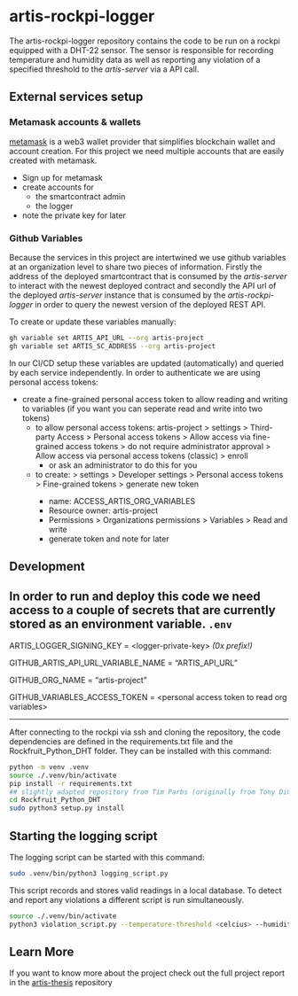 # artis-rockpi-logger

The artis-rockpi-logger repository contains the code to be run on a rockpi equipped with a DHT-22 sensor. The sensor is responsible for recording temperature and humidity data as well as reporting any violation of a specified threshold to the *artis-server* via a API call.

## External services setup

### Metamask accounts & wallets

[metamask](https://metamask.io/) is a web3 wallet provider that simplifies blockchain wallet and account creation. For this project we need multiple accounts that are easily created with metamask.

- Sign up for metamask
- create accounts for
    - the smartcontract admin
    - the logger
- note the private key for later

### Github Variables

Because the services in this project are intertwined we use github variables at an organization level to share two pieces of information. Firstly the address of the deployed smartcontract that is consumed by the *artis-server* to interact with the newest deployed contract and secondly the API url of the deployed *artis-server* instance that is consumed by the *artis-rockpi-logger* in order to query the newest version of the deployed REST API.

To create or update these variables manually:

```bash
gh variable set ARTIS_API_URL --org artis-project
gh variable set ARTIS_SC_ADDRESS --org artis-project
```

In our CI/CD setup these variables are updated (automatically) and queried by each service independently. In order to authenticate we are using personal access tokens:

- create a fine-grained personal access token to allow reading and writing to variables (if you want you can seperate read and write into two tokens)
    - to allow personal access tokens: artis-project > settings > Third-party Access > Personal access tokens > Allow access via fine-grained access tokens > do not require administrator approval > Allow access via personal access tokens (classic) > enroll
        - or ask an administrator to do this for you
    - to create: <your github account> > settings > Developer settings > Personal access tokens > Fine-grained tokens > generate new token
        - name: ACCESS_ARTIS_ORG_VARIABLES
        - Resource owner: artis-project
        - Permissions > Organizations permissions > Variables > Read and write
        - generate token and note for later



## Development
In order to run and deploy this code we need access to a couple of secrets that are currently stored as an environment variable.
`.env`
---
ARTIS_LOGGER_SIGNING_KEY = \<logger-private-key\> *(0x prefix!)*

GITHUB_ARTIS_API_URL_VARIABLE_NAME = “ARTIS_API_URL”

GITHUB_ORG_NAME = “artis-project”

GITHUB_VARIABLES_ACCESS_TOKEN = \<personal access token to read org variables\>

---

After connecting to the rockpi via ssh and cloning the repository, the code dependencies are defined in the requirements.txt file and the Rockfruit_Python_DHT folder. They can be installed with this command:

```bash
python -m venv .venv
source ./.venv/bin/activate
pip install -r requirements.txt
## slightly adapted repository from Tim Parbs (originally from Tony DiCola)
cd Rockfruit_Python_DHT
sudo python3 setup.py install
```

## Starting the logging script

The logging script can be started with this command:

```bash
sudo .venv/bin/python3 logging_script.py
```

This script records and stores valid readings in a local database. To detect and report any violations a different script is run simultaneously.

```bash
source ./.venv/bin/activate
python3 violation_script.py --temperature-threshold <celcius> --humidity-threshold <percent>
```

## Learn More
If you want to know more about the project check out the full project report in the [artis-thesis](https://github.com/artis-project/artis-thesis) repository
